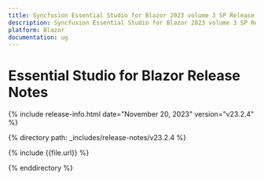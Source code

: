 ```yaml
---
title: Syncfusion Essential Studio for Blazor 2023 volume 3 SP Release Release Notes  
description: Syncfusion Essential Studio for Blazor 2023 volume 3 SP Release Release Notes  
platform: Blazor
documentation: ug
---
```


# Essential Studio for  Blazor  Release Notes  

{% include release-info.html date="November 20, 2023"  version="v23.2.4" %} 

{% directory path: _includes/release-notes/v23.2.4 %}

{% include {{file.url}} %}

{% enddirectory %}

